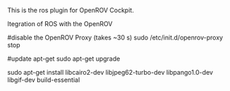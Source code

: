 This is the ros plugin for OpenROV Cockpit.

Itegration of ROS with the OpenROV

#disable the OpenROV Proxy (takes ~30 s)
sudo /etc/init.d/openrov-proxy stop

#update apt-get
sudo apt-get upgrade

sudo apt-get install libcairo2-dev libjpeg62-turbo-dev libpango1.0-dev libgif-dev build-essential


